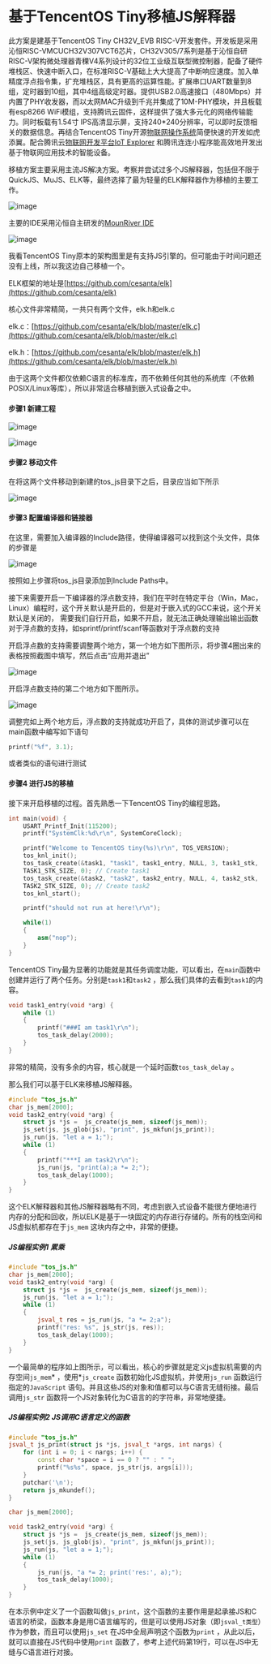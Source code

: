 # 基于TencentOS Tiny移植JS解释器
此方案是建基于TencentOS Tiny CH32V\_EVB RISC-V开发套件。开发板是采用沁恒RISC-VMCUCH32V307VCT6芯片，CH32V305/7系列是基于沁恒自研RISC-V架构微处理器青稞V4系列设计的32位工业级互联型微控制器，配备了硬件堆栈区、快速中断入口，在标准RISC-V基础上大大提高了中断响应速度。加入单精度浮点指令集，扩充堆栈区，具有更高的运算性能。扩展串口UART数量到8组，定时器到10组，其中4组高级定时器。提供USB2.0高速接口（480Mbps）并内置了PHY收发器，而以太网MAC升级到千兆并集成了10M-PHY模块，并且板载有esp8266 WiFi模组，支持腾讯云固件，这样提供了强大多元化的网络传输能力。同时板载有1.54寸 IPS高清显示屏，支持240\*240分辨率，可以即时反馈相关的数据信息。再结合TencentOS Tiny开源[物联网操作系统](https://cloud.tencent.com/product/tos-tiny?from=10680)简便快速的开发如虎添翼。配合腾讯云[物联网开发平台IoT Explorer](https://cloud.tencent.com/product/iotexplorer?from=10680) 和腾讯连连小程序能高效地开发出基于物联网应用技术的智能设备。

移植方案主要采用主流JS解决方案。考察并尝试过多个JS解释器，包括但不限于QuickJS、MuJS、ELK等，最终选择了最为轻量的ELK解释器作为移植的主要工作。

![image](images/92972bdd-5b1f-46cd-a708-9716056e2017.png)



主要的IDE采用沁恒自主研发的[MounRiver IDE](http://www.mounriver.com/)

![image](images/e57f111f-e33b-45a4-8ab9-d9c201fcc1ca.png)



我看TencentOS Tiny原本的架构图里是有支持JS引擎的。但可能由于时间问题还没有上线，所以我这边自己移植一个。

ELK框架的地址是[https://github.com/cesanta/elk](https://github.com/cesanta/elk)

核心文件非常精简，一共只有两个文件，elk.h和elk.c

elk.c：[https://github.com/cesanta/elk/blob/master/elk.c](https://github.com/cesanta/elk/blob/master/elk.c)

elk.h：[https://github.com/cesanta/elk/blob/master/elk.h](https://github.com/cesanta/elk/blob/master/elk.h)

由于这两个文件都仅依赖C语言的标准库，而不依赖任何其他的系统库（不依赖POSIX/Linux等库），所以非常适合移植到嵌入式设备之中。









#### 步骤1 新建工程
![image](images/21b8f7e6-dbd6-4369-8433-6fe6911f3690.png)

![image](images/3fa7dfab-dd0f-45df-82ea-e8f92a499afe.png)





#### 步骤2 移动文件
在将这两个文件移动到新建的tos\_js目录下之后，目录应当如下所示

![image](images/532da25b-1af3-40b7-9cfe-5e1d66f29dd3.png)

#### 步骤3 配置编译器和链接器
在这里，需要加入编译器的Include路径，使得编译器可以找到这个头文件，具体的步骤是

![image](images/6ca56180-252f-42bb-9760-e7475b852e2d.png)

按照如上步骤将tos\_js目录添加到Include Paths中。

接下来需要开启一下编译器的浮点数支持，我们在平时在特定平台（Win，Mac，Linux）编程时，这个开关默认是开启的，但是对于嵌入式的GCC来说，这个开关默认是关闭的， 需要我们自行开启，如果不开启，就无法正确处理输出输出函数对于浮点数的支持，如sprintf/printf/scanf等函数对于浮点数的支持

开启浮点数的支持需要调整两个地方，第一个地方如下图所示，将步骤4圈出来的表格按照截图中填写，然后点击“应用并退出”

![image](images/44d42d4e-3555-4f9a-9273-21f1047a4b2c.png)

开启浮点数支持的第二个地方如下图所示。

![image](images/e417411d-6c5c-48e4-9461-c5d1191dcfd1.png)

调整完如上两个地方后，浮点数的支持就成功开启了，具体的测试步骤可以在main函数中编写如下语句

```cpp
printf("%f", 3.1);
```
或者类似的语句进行测试

#### 步骤4 进行JS的移植
接下来开启移植的过程。首先熟悉一下TencentOS Tiny的编程思路。

```cpp
int main(void) {
    USART_Printf_Init(115200);
    printf("SystemClk:%d\r\n", SystemCoreClock);

    printf("Welcome to TencentOS tiny(%s)\r\n", TOS_VERSION);
    tos_knl_init();
    tos_task_create(&task1, "task1", task1_entry, NULL, 3, task1_stk,
    TASK1_STK_SIZE, 0); // Create task1
    tos_task_create(&task2, "task2", task2_entry, NULL, 4, task2_stk,
    TASK2_STK_SIZE, 0); // Create task2
    tos_knl_start();

    printf("should not run at here!\r\n");

    while(1)
    {
        asm("nop");
    }
}
```
TencentOS Tiny最为显著的功能就是其任务调度功能，可以看出，在`main`函数中创建并运行了两个任务。分别是`task1`和`task2` ，那么我们具体的去看到`task1`的内容。

```cpp
void task1_entry(void *arg) {
    while (1)
    {
        printf("###I am task1\r\n");
        tos_task_delay(2000);
    }
}
```
非常的精简，没有多余的内容，核心就是一个延时函数`tos_task_delay` 。

那么我们可以基于ELK来移植JS解释器。

```cpp
#include "tos_js.h"
char js_mem[2000];
void task2_entry(void *arg) {
    struct js *js =  js_create(js_mem, sizeof(js_mem));
    js_set(js, js_glob(js), "print", js_mkfun(js_print));
    js_run(js, "let a = 1;");
    while (1)
    {
        printf("***I am task2\r\n");
        js_run(js, "print(a);a *= 2;");
        tos_task_delay(1000);
    }
}
```
这个ELK解释器和其他JS解释器略有不同，考虑到嵌入式设备不能很方便地进行内存的分配和回收，所以ELK是基于一块固定的内存进行存储的。所有的栈空间和JS虚拟机都存在于`js_mem` 这块内存之中，非常的便捷。

##### JS编程实例1 累乘
```cpp
#include "tos_js.h"
char js_mem[2000];
void task2_entry(void *arg) {
    struct js *js =  js_create(js_mem, sizeof(js_mem));
    js_run(js, "let a = 1;");
    while (1)
    {
        jsval_t res = js_run(js, "a *= 2;a");
        printf("res: %s", js_str(js, res));
        tos_task_delay(1000);
    }
}
```
一个最简单的程序如上图所示，可以看出，核心的步骤就是定义js虚拟机需要的内存空间`js_mem`* ，使用*`js_create` 函数初始化JS虚拟机，并使用`js_run` 函数运行指定的`JavaScript` 语句。并且这些JS的对象和值都可以与C语言无缝衔接。最后调用`js_str` 函数将一个JS对象转化为C语言的的字符串，非常地便捷。

##### JS编程实例2 JS调用C语言定义的函数
```cpp
#include "tos_js.h"
jsval_t js_print(struct js *js, jsval_t *args, int nargs) {
    for (int i = 0; i < nargs; i++) {
        const char *space = i == 0 ? "" : " ";
        printf("%s%s", space, js_str(js, args[i]));
    }
    putchar('\n');
    return js_mkundef();
}

char js_mem[2000];

void task2_entry(void *arg) {
    struct js *js =  js_create(js_mem, sizeof(js_mem));
    js_set(js, js_glob(js), "print", js_mkfun(js_print));
    js_run(js, "let a = 1;");
    while (1)
    {
        js_run(js, "a *= 2; print('res:', a);");
        tos_task_delay(1000);
    }
}
```
在本示例中定义了一个函数叫做`js_print`，这个函数的主要作用是起承接JS和C语言的桥梁，函数本身是用C语言编写的，但是可以使用JS对象（即`jsval_t类型`）作为参数，而且可以使用`js_set` 在JS中全局声明这个函数为`print` ，从此以后，就可以直接在JS代码中使用`print` 函数了，参考上述代码第19行，可以在JS中无缝与C语言进行对接。

